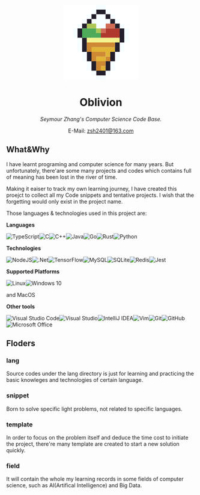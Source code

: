 <div align="center">

![](./icon.png)

# Oblivion
*Seymour Zhang's Computer Science Code Base.*

E-Mail: zsh2401@163.com
</div>

## What&Why
I have learnt programing and computer science for many years. But unfortunately, there'are some many projects and codes which contains full of meaning has been lost in the river of time. 

Making it eaiser to track my own learning journey, I have created this proejct to collect all my Code snippets and tentative projects. I wish that the forgetting would only exist in the project name.

Those languages & technologies used in this project are:

<!-- https://github.com/Ileriayo/markdown-badges -->

**Languages**

<img alt="TypeScript" src="https://img.shields.io/badge/typescript-%23007ACC.svg?style=for-the-badge&logo=typescript&logoColor=white"/><img alt="C" src="https://img.shields.io/badge/c-%2300599C.svg?style=for-the-badge&logo=c&logoColor=white"/><img alt="C++" src="https://img.shields.io/badge/c++-%2300599C.svg?style=for-the-badge&logo=c%2B%2B&logoColor=white"/><img alt="Java" src="https://img.shields.io/badge/java-%23ED8B00.svg?style=for-the-badge&logo=java&logoColor=white"/><img alt="Go" src="https://img.shields.io/badge/go-%2300ADD8.svg?style=for-the-badge&logo=go&logoColor=white"/><img alt="Rust" src="https://img.shields.io/badge/rust-%23000000.svg?style=for-the-badge&logo=rust&logoColor=white"/><img alt="Python" src="https://img.shields.io/badge/python-%2314354C.svg?style=for-the-badge&logo=python&logoColor=white"/>

**Technologies**

<img alt="NodeJS" src="https://img.shields.io/badge/node.js-%2343853D.svg?style=for-the-badge&logo=node-dot-js&logoColor=white"/><img alt=".Net" src="https://img.shields.io/badge/.NET-5C2D91?style=for-the-badge&logo=.net&logoColor=white"/><img alt="TensorFlow" src="https://img.shields.io/badge/TensorFlow-%23FF6F00.svg?style=for-the-badge&logo=TensorFlow&logoColor=white" /><img alt="MySQL" src="https://img.shields.io/badge/mysql-%2300f.svg?style=for-the-badge&logo=mysql&logoColor=white"/><img alt="SQLite" src ="https://img.shields.io/badge/sqlite-%2307405e.svg?style=for-the-badge&logo=sqlite&logoColor=white"/><img alt="Redis" src="https://img.shields.io/badge/redis-%23DD0031.svg?style=for-the-badge&logo=redis&logoColor=white"/><img alt="Jest" src="https://img.shields.io/badge/-jest-%23C21325?style=for-the-badge&logo=jest&logoColor=white"/>

**Supported Platforms**

<img alt="Linux" src="https://img.shields.io/badge/Linux-FCC624?style=for-the-badge&logo=linux&logoColor=black"><img alt="Windows 10" src="https://img.shields.io/badge/Windows-0078D6?style=for-the-badge&logo=windows&logoColor=white" />

and MacOS

**Other tools**

<img alt="Visual Studio Code" src="https://img.shields.io/badge/VisualStudioCode-0078d7.svg?style=for-the-badge&logo=visual-studio-code&logoColor=white"/><img alt="Visual Studio" src="https://img.shields.io/badge/VisualStudio-5C2D91.svg?style=for-the-badge&logo=visual-studio&logoColor=white"/><img alt="IntelliJ IDEA" src="https://img.shields.io/badge/IntelliJIDEA-000000.svg?style=for-the-badge&logo=intellij-idea&logoColor=white"/><img alt="Vim" src="https://img.shields.io/badge/VIM-%2311AB00.svg?style=for-the-badge&logo=vim&logoColor=white"/><img alt="Git" src="https://img.shields.io/badge/git-%23F05033.svg?style=for-the-badge&logo=git&logoColor=white"/><img alt="GitHub" src="https://img.shields.io/badge/github-%23121011.svg?style=for-the-badge&logo=github&logoColor=white"/><img alt="Microsoft Office" src="https://img.shields.io/badge/Microsoft_Office-D83B01?style=for-the-badge&logo=microsoft-office&logoColor=white" />

## Floders
### lang
Source codes under the lang directory is just for learning and practicing the basic knowleges and technologies of certain language.
### snippet
Born to solve specific light problems, not related to specific languages.
### template
In order to focus on the problem itself and deduce the time cost to initiate the project, there're many template are created to start a new solution quickly.
### field
It will contain the whole my learning records in some fields of computer science, such as AI(Artifical Intelligence) and Big Data.